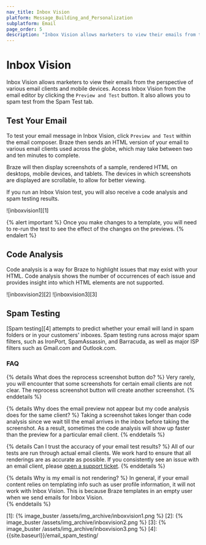 ```yaml
---
nav_title: Inbox Vision
platform: Message_Building_and_Personalization
subplatform: Email
page_order: 5
description: "Inbox Vision allows marketers to view their emails from the perspective of various email clients and mobile devices. This reference article covers how to set up and use Inbox Vision."
---
```


# Inbox Vision

Inbox Vision allows marketers to view their emails from the perspective of various email clients and mobile devices. Access Inbox Vision from the email editor by clicking the `Preview and Test` button.  It also allows you to spam test from the Spam Test tab.

## Test Your Email

To test your email message in Inbox Vision, click `Preview and Test` within the email composer. Braze then sends an HTML version of your email to various email clients used across the globe, which may take between two and ten minutes to complete.

Braze will then display screenshots of a sample, rendered HTML on desktops, mobile devices, and tablets. The devices in which screenshots are displayed are scrollable, to allow for better viewing.

If you run an Inbox Vision test, you will also receive a code analysis and spam testing results.

![inboxvision1][1]

{% alert important %}
Once you make changes to a template, you will need to re-run the test to see the effect of the changes on the previews.
{% endalert %}

## Code Analysis

Code analysis is a way for Braze to highlight issues that may exist with your HTML.  Code analysis shows the number of occurrences of each issue and provides insight into which HTML elements are not supported.

![inboxvision2][2]
![inboxvision3][3]


## Spam Testing

[Spam testing][4] attempts to predict whether your email will land in spam folders or in your customers' inboxes.  Spam testing runs across major spam filters, such as IronPort, SpamAssassin, and Barracuda, as well as major ISP filters such as Gmail.com and Outlook.com.

### FAQ

{% details What does the reprocess screenshot button do? %}
Very rarely, you will encounter that some screenshots for certain email clients are not clear.  The reprocess screenshot button will create another screenshot.
{% enddetails %}

{% details Why does the email preview not appear but my code analysis does for the same client? %}
Taking a screenshot takes longer than code analysis since we wait till the email arrives in the inbox before taking the screenshot. As a result, sometimes the code analysis will show up faster than the preview for a particular email client.
{% enddetails %}

{% details Can I trust the accuracy of your email test results? %}
All of our tests are run through actual email clients. We work hard to ensure that all renderings are as accurate as possible.  If you consistently see an issue with an email client, please [open a support ticket]({{site.baseurl}}/support_contact/).
{% enddetails %}

{% details Why is my email is not rendering? %}
In general, if your email content relies on templating info such as user profile information, it will not work with Inbox Vision. This is because Braze templates in an empty user when we send emails for Inbox Vision.  
{% enddetails %}


[1]: {% image_buster /assets/img_archive/inboxvision1.png %}
[2]: {% image_buster /assets/img_archive/inboxvision2.png %}
[3]: {% image_buster /assets/img_archive/inboxvision3.png %}
[4]: {{site.baseurl}}/email_spam_testing/
